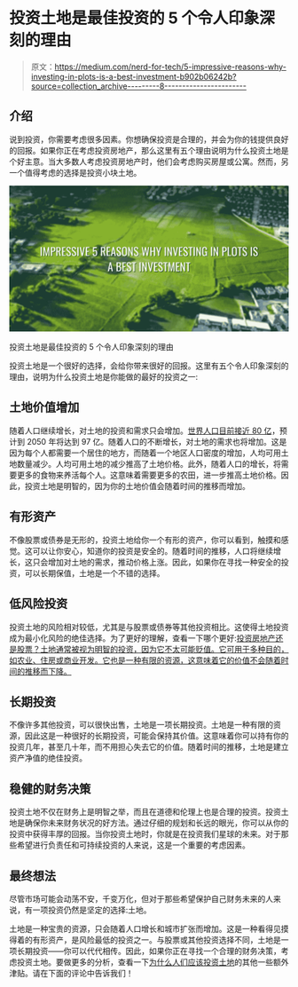 # 投资土地是最佳投资的 5 个令人印象深刻的理由

> 原文：<https://medium.com/nerd-for-tech/5-impressive-reasons-why-investing-in-plots-is-a-best-investment-b902b06242b?source=collection_archive---------8----------------------->

## 介绍

说到投资，你需要考虑很多因素。你想确保投资是合理的，并会为你的钱提供良好的回报。如果你正在考虑投资房地产，那么这里有五个理由说明为什么投资土地是个好主意。当大多数人考虑投资房地产时，他们会考虑购买房屋或公寓。然而，另一个值得考虑的选择是投资小块土地。

![](img/5b80ae00b7c566b6af1fa7b98e0644a4.png)

投资土地是最佳投资的 5 个令人印象深刻的理由

投资土地是一个很好的选择，会给你带来很好的回报。这里有五个令人印象深刻的理由，说明为什么投资土地是你能做的最好的投资之一:

## **土地价值增加**

随着人口继续增长，对土地的投资和需求只会增加。[世界人口目前接近 80 亿](https://www.hindustantimes.com/world-news/world-is-about-to-reach-8-billion-population-un-report-gives-key-highlights-101667901290526.html)，预计到 2050 年将达到 97 亿。随着人口的不断增长，对土地的需求也将增加。这是因为每个人都需要一个居住的地方，而随着一个地区人口密度的增加，人均可用土地数量减少。人均可用土地的减少推高了土地价格。此外，随着人口的增长，将需要更多的食物来养活每个人。这意味着需要更多的农田，进一步推高土地价格。因此，投资土地是明智的，因为你的土地价值会随着时间的推移而增加。

## **有形资产**

不像股票或债券是无形的，投资土地给你一个有形的资产，你可以看到，触摸和感觉。这可以让你安心，知道你的投资是安全的。随着时间的推移，人口将继续增长，这只会增加对土地的需求，推动价格上涨。因此，如果你在寻找一种安全的投资，可以长期保值，土地是一个不错的选择。

## **低风险投资**

投资土地的风险相对较低，尤其是与股票或债券等其他投资相比。这使得土地投资成为最小化风险的绝佳选择。为了更好的理解，查看一下哪个更好:[投资房地产还是股票？土地通常被视为明智的投资，因为它不太可能贬值。它可用于多种目的，如农业、住房或商业开发。它也是一种有限的资源，这意味着它的价值不会随着时间的推移而下降。](https://www.gsquarehousing.com/blogs/investing-in-real-estate-vs-stocks-which-is-better/)

## **长期投资**

不像许多其他投资，可以很快出售，土地是一项长期投资。土地是一种有限的资源，因此这是一种很好的长期投资，可能会保持其价值。这意味着你可以持有你的投资几年，甚至几十年，而不用担心失去它的价值。随着时间的推移，土地是建立资产净值的绝佳投资。

## **稳健的财务决策**

投资土地不仅在财务上是明智之举，而且在道德和伦理上也是合理的投资。投资土地是确保你未来财务状况的好方法。通过仔细的规划和长远的眼光，你可以从你的投资中获得丰厚的回报。当你投资土地时，你就是在投资我们星球的未来。对于那些希望进行负责任和可持续投资的人来说，这是一个重要的考虑因素。

## **最终想法**

尽管市场可能会动荡不安，千变万化，但对于那些希望保护自己财务未来的人来说，有一项投资仍然是坚定的选择:土地。

土地是一种宝贵的资源，只会随着人口增长和城市扩张而增加。这是一种看得见摸得着的有形资产，是风险最低的投资之一。与股票或其他投资选择不同，土地是一项长期投资——你可以代代相传。因此，如果你正在寻找一个合理的财务决策，考虑投资土地。要做更多的分析，查看一下[为什么人们应该投资土地](https://www.gsquarehousing.com/blogs/7-reasons-why-land-is-the-best-future-investment/)的其他一些额外津贴。请在下面的评论中告诉我们！